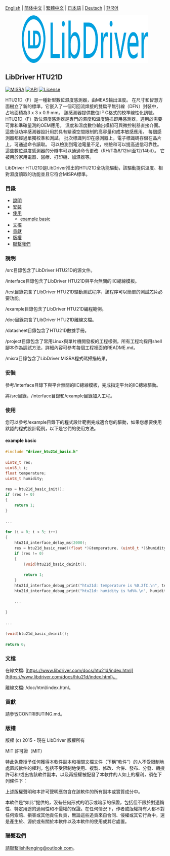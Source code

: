 [English](/README.md) | [ 简体中文](/README_zh-Hans.md) | [繁體中文](/README_zh-Hant.md) | [日本語](/README_ja.md) | [Deutsch](/README_de.md) | [한국어](/README_ko.md)

<div align=center>
<img src="/doc/image/logo.svg" width="400" height="150"/>
</div>

## LibDriver HTU21D

[![MISRA](https://img.shields.io/badge/misra-compliant-brightgreen.svg)](/misra/README.md) [![API](https://img.shields.io/badge/api-reference-blue.svg)](https://www.libdriver.com/docs/htu21d/index.html) [![License](https://img.shields.io/badge/license-MIT-brightgreen.svg)](/LICENSE)

HTU21D（F）是一種新型數位濕度感測器，由MEAS輸出溫度。 在尺寸和智慧方面樹立了新的標準，它嵌入了一個可回流焊接的雙扁平無引線（DFN）封裝中，占地面積為3 x 3 x 0.9 mm。 該感測器提供數位I ² C格式的校準線性化訊號。 HTU21D（F）數位濕度感測器是專門的濕度和溫度隨插即用感測器，適用於需要可靠和準確量測的OEM應用。 濕度和溫度數位輸出模組可與微控制器直接介面。 這些低功率感測器設計用於具有緊湊空間限制的高容量和成本敏感應用。 每個感測器都經過單獨校準和測試。 批次標識列印在感測器上，電子標識碼存儲在晶片上，可通過命令讀取。 可以檢測到電池電量不足，校驗和可以提高通信可靠性。 這些數位濕度感測器的分辯率可以通過命令更改（RH/T為8/12bit至12/14bit）。 它被用於家用電器、醫療、打印機、加濕器等。

LibDriver HTU21D是LibDriver推出的HTU21D全功能驅動，該驅動提供溫度、相對濕度讀取的功能並且它符合MISRA標準。

### 目錄

  - [說明](#說明)
  - [安裝](#安裝)
  - [使用](#使用)
    - [example basic](#example-basic)
  - [文檔](#文檔)
  - [貢獻](#貢獻)
  - [版權](#版權)
  - [聯繫我們](#聯繫我們)

### 說明

/src目錄包含了LibDriver HTU21D的源文件。

/interface目錄包含了LibDriver HTU21D與平台無關的IIC總線模板。

/test目錄包含了LibDriver HTU21D驅動測試程序，該程序可以簡單的測試芯片必要功能。

/example目錄包含了LibDriver HTU21D編程範例。

/doc目錄包含了LibDriver HTU21D離線文檔。

/datasheet目錄包含了HTU21D數據手冊。

/project目錄包含了常用Linux與單片機開發板的工程樣例。所有工程均採用shell腳本作為調試方法，詳細內容可參考每個工程裡面的README.md。

/misra目錄包含了LibDriver MISRA程式碼掃描結果。

### 安裝

參考/interface目錄下與平台無關的IIC總線模板，完成指定平台的IIC總線驅動。

將/src目錄，/interface目錄和/example目錄加入工程。

### 使用

您可以參考/example目錄下的程式設計範例完成適合您的驅動，如果您想要使用默認的程式設計範例，以下是它們的使用方法。

#### example basic

```C
#include "driver_htu21d_basic.h"

uint8_t res;
uint8_t i;
float temperature;
uint8_t humidity;

res = htu21d_basic_init();
if (res != 0)
{
    return 1;
}

...

for (i = 0; i < 3; i++)
{
    htu21d_interface_delay_ms(2000);
    res = htu21d_basic_read((float *)&temperature, (uint8_t *)&humidity);
    if (res != 0)
    {
        (void)htu21d_basic_deinit();

        return 1;
    }
    htu21d_interface_debug_print("htu21d: temperature is %0.2fC.\n", temperature);
    htu21d_interface_debug_print("htu21d: humidity is %d%%.\n", humidity); 
    
    ...
        
}

...

(void)htu21d_basic_deinit();

return 0;
```

### 文檔

在線文檔: [https://www.libdriver.com/docs/htu21d/index.html](https://www.libdriver.com/docs/htu21d/index.html)。

離線文檔: /doc/html/index.html。

### 貢獻

請參攷CONTRIBUTING.md。

### 版權

版權 (c) 2015 - 現在 LibDriver 版權所有

MIT 許可證（MIT）

特此免費授予任何獲得本軟件副本和相關文檔文件（下稱“軟件”）的人不受限制地處置該軟件的權利，包括不受限制地使用、複製、修改、合併、發布、分發、轉授許可和/或出售該軟件副本，以及再授權被配發了本軟件的人如上的權利，須在下列條件下：

上述版權聲明和本許可聲明應包含在該軟件的所有副本或實質成分中。

本軟件是“如此”提供的，沒有任何形式的明示或暗示的保證，包括但不限於對適銷性、特定用途的適用性和不侵權的保證。在任何情況下，作者或版權持有人都不對任何索賠、損害或其他責任負責，無論這些追責來自合同、侵權或其它行為中，還是產生於、源於或有關於本軟件以及本軟件的使用或其它處置。

### 聯繫我們

請聯繫lishifenging@outlook.com。
